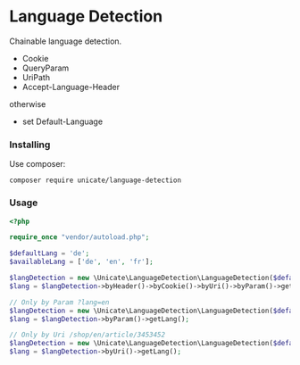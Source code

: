 # Language Detection

Chainable language detection.
- Cookie
- QueryParam
- UriPath
- Accept-Language-Header

otherwise
- set Default-Language


### Installing

Use composer:

```
composer require unicate/language-detection
```

### Usage

```php
<?php

require_once "vendor/autoload.php";

$defaultLang = 'de';
$availableLang = ['de', 'en', 'fr'];

$langDetection = new \Unicate\LanguageDetection\LanguageDetection($defaultLang, $availableLang);
$lang = $langDetection->byHeader()->byCookie()->byUri()->byParam()->getLang();

// Only by Param ?lang=en
$langDetection = new \Unicate\LanguageDetection\LanguageDetection($defaultLang, $availableLang);
$lang = $langDetection->byParam()->getLang();

// Only by Uri /shop/en/article/3453452
$langDetection = new \Unicate\LanguageDetection\LanguageDetection($defaultLang, $availableLang);
$lang = $langDetection->byUri()->getLang();

```